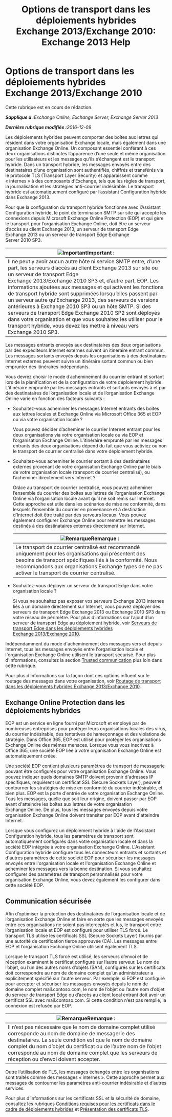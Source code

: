 ﻿---
title: 'Options de transport dans les déploiements hybrides Exchange 2013/Exchange 2010: Exchange 2013 Help'
TOCTitle: Options de transport dans les déploiements hybrides Exchange 2013/Exchange 2010
ms:assetid: 57f93b81-d153-4f0d-81f6-085130319803
ms:mtpsurl: https://technet.microsoft.com/fr-fr/library/Dn393960(v=EXCHG.150)
ms:contentKeyID: 59634358
ms.date: 01/10/2018
mtps_version: v=EXCHG.150
ms.translationtype: HT
---

# Options de transport dans les déploiements hybrides Exchange 2013/Exchange 2010

Cette rubrique est en cours de rédaction.  

_<strong>Sapplique à :</strong>Exchange Online, Exchange Server, Exchange Server 2013_

_<strong>Dernière rubrique modifiée :</strong>2016-12-09_

Les déploiements hybrides peuvent comporter des boîtes aux lettres qui résident dans votre organisation Exchange locale, mais également dans une organisation Exchange Online. Un composant essentiel conférant à ces deux organisations distinctes l’apparence d’une seule et même organisation pour les utilisateurs et les messages qu’ils s’échangent est le transport hybride. Dans un transport hybride, les messages envoyés entre des destinataires d’une organisation sont authentifiés, chiffrés et transférés via le protocole TLS (Transport Layer Security) et apparaissent comme « internes » à des composants d’Exchange, tels que les règles de transport, la journalisation et les stratégies anti-courrier indésirable. Le transport hybride est automatiquement configuré par l’assistant Configuration hybride dans Exchange 2013.

Pour que la configuration du transport hybride fonctionne avec l’Assistant Configuration hybride, le point de terminaison SMTP sur site qui accepte les connexions depuis Microsoft Exchange Online Protection (EOP) et qui gère le transport pour l’organisation Exchange Online, doit être un serveur d’accès au client Exchange 2013, un serveur de transport Edge Exchange 2013 ou un serveur de transport Edge Exchange Server 2010 SP3.

<table>
<thead>
<tr class="header">
<th><img src="images/Dn151301.important(EXCHG.150).gif" title="Important" alt="Important" />Important :</th>
</tr>
</thead>
<tbody>
<tr class="odd">
<td>Il ne peut y avoir aucun autre hôte ni service SMTP entre, d’une part, les serveurs d’accès au client Exchange 2013 sur site ou un serveur de transport Edge Exchange 2013/Exchange 2010 SP3 et, d’autre part, EOP. Les informations ajoutées aux messages et qui activent les fonctions de transport hybride sont supprimées lorsqu’elles passent par un serveur autre qu’Exchange 2013, des serveurs de versions antérieures à Exchange 2010 SP3 ou un hôte SMTP. Si des serveurs de transport Edge Exchange 2010 SP2 sont déployés dans votre organisation et que vous souhaitez les utiliser pour le transport hybride, vous devez les mettre à niveau vers Exchange 2010 SP3.</td>
</tr>
</tbody>
</table>


Les messages entrants envoyés aux destinataires des deux organisations par des expéditeurs Internet externes suivent un itinéraire entrant commun. Les messages sortants envoyés depuis les organisations à des destinataires Internet externes peuvent suivre un itinéraire sortant commun ou bien emprunter des itinéraires indépendants.

Vous devrez choisir le mode d’acheminement du courrier entrant et sortant lors de la planification et de la configuration de votre déploiement hybride. L’itinéraire emprunté par les messages entrants et sortants envoyés à et par des destinataires de l’organisation locale et de l’organisation Exchange Online varie en fonction des facteurs suivants :

  - Souhaitez-vous acheminer les messages Internet entrants des boîtes aux lettres locales et Exchange Online via Microsoft Office 365 et EOP ou via votre organisation locale ?
    
    Vous pouvez décider d’acheminer le courrier Internet entrant pour les deux organisations via votre organisation locale ou via EOP et l’organisation Exchange Online. L’itinéraire emprunté par les messages entrants des deux organisations dépend du fait que vous activiez ou non le transport de courrier centralisé dans votre déploiement hybride.

  - Souhaitez-vous acheminer le courrier sortant à des destinataires externes provenant de votre organisation Exchange Online par le biais de votre organisation locale (transport de courrier centralisé), ou l’acheminer directement vers Internet ?
    
    Grâce au transport de courrier centralisé, vous pouvez acheminer l’ensemble du courrier des boîtes aux lettres de l’organisation Exchange Online via l’organisation locale avant qu’il ne soit remis sur Internet. Cette approche est utile dans les scénarios de mise ne conformité, dans lesquels l’ensemble du courrier en provenance et à destination d’Internet doit être traité par des serveurs locaux. Vous pouvez également configurer Exchange Online pour remettre les messages destinés à des destinataires externes directement sur Internet.
    
    <table>
    <thead>
    <tr class="header">
    <th><img src="images/Dn986544.note(EXCHG.150).gif" title="Remarque" alt="Remarque" />Remarque :</th>
    </tr>
    </thead>
    <tbody>
    <tr class="odd">
    <td>Le transport de courrier centralisé est recommandé uniquement pour les organisations qui présentent des besoins de transport spécifiques liés à la conformité. Nous recommandons aux organisations Exchange types de ne pas activer le transport de courrier centralisé.</td>
    </tr>
    </tbody>
    </table>


  - Souhaitez-vous déployer un serveur de transport Edge dans votre organisation locale ?
    
    Si vous ne souhaitez pas exposer vos serveurs Exchange 2013 internes liés à un domaine directement sur Internet, vous pouvez déployer des serveurs de transport Edge Exchange 2013 ou Exchange 2010 SP3 dans votre réseau de périmètre. Pour plus d’informations sur l’ajout d’un serveur de transport Edge au déploiement hybride, voir [Serveurs de transport Edge dans les déploiements hybrides Exchange 2013/Exchange 2010](edge-transport-servers-in-exchange-2013-exchange-2010-hybrid-deployments-exchange-2013-help.md).

Indépendamment du mode d'acheminement des messages vers et depuis Internet, tous les messages envoyés entre l'organisation locale et l'organisation Exchange Online utilisent le transport sécurisé. Pour plus d'informations, consultez la section [Trusted communication](transport-options-in-exchange-hybrid-deployments-exchange-2013-help.md) plus loin dans cette rubrique.

Pour plus d’informations sur la façon dont ces options influent sur le routage des messages dans votre organisation, voir [Routage de transport dans les déploiements hybrides Exchange 2013/Exchange 2010](transport-routing-in-exchange-2013-exchange-2010-hybrid-deployments-exchange-2013-help.md).

## Exchange Online Protection dans les déploiements hybrides

EOP est un service en ligne fourni par Microsoft et employé par de nombreuses entreprises pour protéger leurs organisations locales des virus, du courrier indésirable, des tentatives de hameçonnage et des violations de stratégie. Dans Office 365, EOP est utilisé pour protéger les organisations Exchange Online des mêmes menaces. Lorsque vous vous inscrivez à Office 365, une société EOP liée à votre organisation Exchange Online est automatiquement créée.

Une société EOP contient plusieurs paramètres de transport de messagerie pouvant être configurés pour votre organisation Exchange Online. Vous pouvez indiquer quels domaines SMTP doivent provenir d'adresses IP spécifiques, requièrent un certificat SSL (Secure Sockets Layer), peuvent contourner les stratégies de mise en conformité du courrier indésirable, et bien plus. EOP est la porte d'entrée de votre organisation Exchange Online. Tous les messages, quelle que soit leur origine, doivent passer par EOP avant d'atteindre les boîtes aux lettres de votre organisation Exchange Online. De plus, tous les messages envoyés depuis votre organisation Exchange Online doivent transiter par EOP avant d'atteindre Internet.

Lorsque vous configurez un déploiement hybride à l'aide de l'Assistant Configuration hybride, tous les paramètres de transport sont automatiquement configurés dans votre organisation locale et dans la société EOP intégrée à votre organisation Exchange Online. L'Assistant Configuration hybride configure tous les connecteurs entrants et sortants et d'autres paramètres de cette société EOP pour sécuriser les messages envoyés entre l'organisation locale et l'organisation Exchange Online et acheminer les messages vers la bonne destination. Si vous souhaitez configurer des paramètres de transport personnalisés pour votre organisation Exchange Online, vous devez également les configurer dans cette société EOP.

## Communication sécurisée

Afin d’optimiser la protection des destinataires de l’organisation locale et de l’organisation Exchange Online et faire en sorte que les messages envoyés entre ces organisations ne soient pas interceptés et lus, le transport entre l’organisation locale et EOP est configuré pour utiliser TLS forcé. Le transport TLS utilise les certificats SSL (Secure Sockets Layer) fournis par une autorité de certification tierce approuvée (CA). Les messages entre EOP et l’organisation Exchange Online utilisent également TLS.

Lorsque le transport TLS forcé est utilisé, les serveurs d’envoi et de réception examinent le certificat configuré sur l’autre serveur. Le nom de l’objet, ou l’un des autres noms d’objets (SAN), configurés sur les certificats doit correspondre au nom de domaine complet qu’un administrateur a explicitement spécifié sur l’autre serveur. Par exemple, si EOP est configuré pour accepter et sécuriser les messages envoyés depuis le nom de domaine complet mail.contoso.com, le nom de l’objet ou l’autre nom d’objet du serveur de transport Edge ou d’accès au client local entrant doit avoir un certificat SSL avec mail.contoso.com. Si cette condition n’est pas remplie, la connexion est refusée par EOP.

<table>
<thead>
<tr class="header">
<th><img src="images/Dn986544.note(EXCHG.150).gif" title="Remarque" alt="Remarque" />Remarque :</th>
</tr>
</thead>
<tbody>
<tr class="odd">
<td>Il n’est pas nécessaire que le nom de domaine complet utilisé corresponde au nom de domaine de messagerie des destinataires. La seule condition est que le nom de domaine complet du nom d’objet du certificat ou de l’autre nom de l’objet corresponde au nom de domaine complet que les serveurs de réception ou d’envoi doivent accepter.</td>
</tr>
</tbody>
</table>


Outre l’utilisation de TLS, les messages échangés entre les organisations sont traités comme des messages « internes ». Cette approche permet aux messages de contourner les paramètres anti-courrier indésirable et d’autres services.

Pour plus d’informations sur les certificats SSL et la sécurité de domaine, consultez les rubriques [Conditions requises pour les certificats dans le cadre de déploiements hybrides](certificate-requirements-for-hybrid-deployments-exchange-2013-help.md) et [Présentation des certificats TLS](http://go.microsoft.com/fwlink/p/?linkid=187237).


